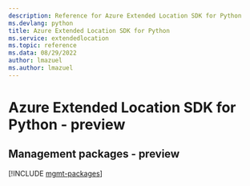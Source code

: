 ```yaml
---
description: Reference for Azure Extended Location SDK for Python
ms.devlang: python
title: Azure Extended Location SDK for Python
ms.service: extendedlocation
ms.topic: reference
ms.data: 08/29/2022
author: lmazuel
ms.author: lmazuel
---
```

# Azure Extended Location SDK for Python - preview

## Management packages - preview
[!INCLUDE [mgmt-packages](extended-location-mgmt-index.md)]